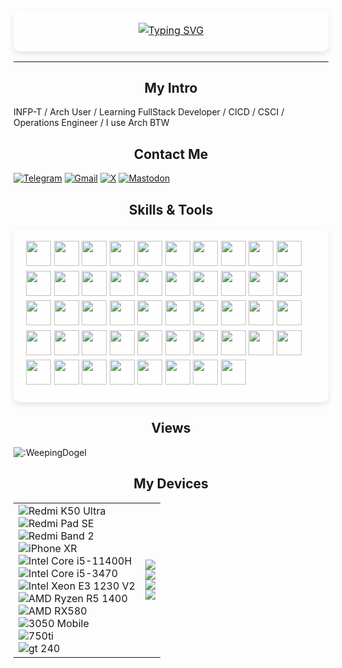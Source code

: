 
<p style="text-align: center; position: relative; padding: 20px; font-size: 16px; line-height: 1.6;">
<span style="
            position: absolute;
            top: 0;
            left: 0;
            width: 100%;
            height: 100%;
            background: rgba(255, 255, 255, 0.2); 
            z-index: -1;
            border-radius: 10px; 
            box-shadow: 0 4px 10px rgba(0, 0, 0, 0.1);
        "></span>
<a href="https://git.io/typing-svg"><img src="https://readme-typing-svg.demolab.com?font=Fira+Code&size=32&pause=1000&color=F76EEE&width=435&lines=Hi%2C+I'm+WeepingDogel.;I+will%2C+therefore+I+am." alt="Typing SVG" /></a>
</p>


---

<h2 align="center">My Intro</h2>

INFP-T / Arch User / Learning FullStack Developer / CICD / CSCI / Operations Engineer / I use Arch BTW

<h2 align="center">Contact Me</h2>

[![Telegram](https://img.shields.io/badge/Telegram-@weepingdogel_2025-666666?style=for-the-badge&logo=Telegram&logoColor=&labelColor=000000)](https://t.me/weepingdogel_2025)
[![Gmail](https://img.shields.io/badge/Gmail-weepingdogel@gmail.com-666666?style=for-the-badge&logo=Gmail&logoColor=&labelColor=000000)](mailto:weepingdogel@gmail.com)
[![X](https://img.shields.io/badge/@weepingdogel_me-666666?style=for-the-badge&logo=X&logoColor=&labelColor=000000)](https://x.com/weepingdogel_me)
[![Mastodon](https://img.shields.io/badge/mastodon-@WeepingDogel-666666?style=for-the-badge&logo=mastodon&logoColor=&labelColor=000000)](https://zone.liolok.com/@WeepingDogel)

<h2 align="center">Skills & Tools</h2>
<p style="position: relative; padding: 20px; font-size: 16px; line-height: 1.6;">
        <span style="
            position: absolute;
            top: 0;
            left: 0;
            width: 100%;
            height: 100%;
            background: rgba(255, 255, 255, 0.2); 
            z-index: -1;
            border-radius: 10px; 
            box-shadow: 0 4px 10px rgba(0, 0, 0, 0.1);
        "></span>
<img src="https://cdn.jsdelivr.net/gh/devicons/devicon@latest/icons/python/python-original.svg" width="40" height="40" />
<img src="https://cdn.jsdelivr.net/gh/devicons/devicon@latest/icons/html5/html5-original.svg" width="40" height="40" /> 
<img src="https://cdn.jsdelivr.net/gh/devicons/devicon@latest/icons/css3/css3-original.svg" width="40" height="40" />
<img src="https://cdn.jsdelivr.net/gh/devicons/devicon@latest/icons/javascript/javascript-original.svg" width="40" height="40" />
<img src="https://cdn.jsdelivr.net/gh/devicons/devicon@latest/icons/c/c-original.svg" width="40" height="40" />          
<img src="https://cdn.jsdelivr.net/gh/devicons/devicon@latest/icons/vuejs/vuejs-original.svg" width="40" height="40" />
<img src="https://cdn.jsdelivr.net/gh/devicons/devicon@latest/icons/vitejs/vitejs-original.svg" width="40" height="40"/>
<img src="https://cdn.jsdelivr.net/gh/devicons/devicon@latest/icons/axios/axios-plain-wordmark.svg" width="40" height="40"/>          
<img src="https://cdn.jsdelivr.net/gh/devicons/devicon@latest/icons/nodejs/nodejs-original-wordmark.svg" width="40" height="40"/>          
<img src="https://cdn.jsdelivr.net/gh/devicons/devicon@latest/icons/electron/electron-original.svg" width="40" height="40"/>          
<img src="https://cdn.jsdelivr.net/gh/devicons/devicon@latest/icons/tailwindcss/tailwindcss-original.svg" width="40" height="40"/>
<img src="https://cdn.jsdelivr.net/gh/devicons/devicon@latest/icons/fastapi/fastapi-original.svg" width="40" height="40" />
<img src="https://cdn.jsdelivr.net/gh/devicons/devicon@latest/icons/pandas/pandas-original.svg" width="40" height="40"/>         
<img src="https://cdn.jsdelivr.net/gh/devicons/devicon@latest/icons/numpy/numpy-original.svg" width="40" height="40"/>
<img src="https://cdn.jsdelivr.net/gh/devicons/devicon@latest/icons/tensorflow/tensorflow-original.svg" width="40" height="40"/>
<img src="https://cdn.jsdelivr.net/gh/devicons/devicon@latest/icons/pytorch/pytorch-original.svg" width="40" height="40"/>
<img src="https://cdn.jsdelivr.net/gh/devicons/devicon@latest/icons/streamlit/streamlit-original.svg"width="40" height="40"/>         
<img src="https://cdn.jsdelivr.net/gh/devicons/devicon@latest/icons/sqlalchemy/sqlalchemy-original.svg" width="40" height="40"/>
<img src="https://cdn.jsdelivr.net/gh/devicons/devicon@latest/icons/sqlite/sqlite-original.svg" width="40" height="40"/>
<img src="https://cdn.jsdelivr.net/gh/devicons/devicon@latest/icons/mariadb/mariadb-original.svg"  width="40" height="40"/>
<img src="https://cdn.jsdelivr.net/gh/devicons/devicon@latest/icons/mysql/mysql-original.svg"  width="40" height="40"/>
<img src="https://cdn.jsdelivr.net/gh/devicons/devicon@latest/icons/postgresql/postgresql-original.svg"  width="40" height="40"/>
<img src="https://cdn.jsdelivr.net/gh/devicons/devicon@latest/icons/supabase/supabase-original.svg" width="40" height="40"/>
<img src="https://cdn.jsdelivr.net/gh/devicons/devicon@latest/icons/oauth/oauth-original.svg" width="40" height="40"/>                             
<img src="https://cdn.jsdelivr.net/gh/devicons/devicon@latest/icons/vscode/vscode-original.svg" width="40" height="40" />
<img src="https://cdn.jsdelivr.net/gh/devicons/devicon@latest/icons/vim/vim-original.svg" width="40" height="40"/>          
<img src="https://cdn.jsdelivr.net/gh/devicons/devicon@latest/icons/chrome/chrome-original.svg" width="40" height="40" />
<img src="https://cdn.jsdelivr.net/gh/devicons/devicon@latest/icons/npm/npm-original-wordmark.svg" width="40" height="40"/>
<img src="https://cdn.jsdelivr.net/gh/devicons/devicon@latest/icons/yarn/yarn-original-wordmark.svg" width="40" height="40"/>          
<img src="https://cdn.jsdelivr.net/gh/devicons/devicon@latest/icons/git/git-original.svg" width="40" height="40"/>
<img src="https://cdn.jsdelivr.net/gh/devicons/devicon@latest/icons/github/github-original.svg" width="40" height="40"/>
<img src="https://cdn.jsdelivr.net/gh/devicons/devicon@latest/icons/githubactions/githubactions-original.svg" width="40" height="40"/>
<img src="https://cdn.jsdelivr.net/gh/devicons/devicon@latest/icons/jenkins/jenkins-original.svg" width="40" height="40"/>              
<img src="https://cdn.jsdelivr.net/gh/devicons/devicon@latest/icons/openstack/openstack-original.svg" width="40" height="40"/>    
<img src="https://cdn.jsdelivr.net/gh/devicons/devicon@latest/icons/docker/docker-original.svg" width="40" height="40"/>
<img src="https://cdn.jsdelivr.net/gh/devicons/devicon@latest/icons/portainer/portainer-original.svg" width="40" height="40"/>
<img src="https://cdn.jsdelivr.net/gh/devicons/devicon@latest/icons/yaml/yaml-original.svg" width="40" height="40"/>
<img src="https://cdn.jsdelivr.net/gh/devicons/devicon@latest/icons/latex/latex-original.svg" width="40" height="40"/>
<img src="https://cdn.jsdelivr.net/gh/devicons/devicon@latest/icons/markdown/markdown-original.svg" width="40" height="40"/>
<img src="https://cdn.jsdelivr.net/gh/devicons/devicon@latest/icons/bash/bash-original.svg" width="40" height="40"/>
<img src="https://cdn.jsdelivr.net/gh/devicons/devicon@latest/icons/powershell/powershell-original.svg" width="40" height="40" />                          
<img src="https://cdn.jsdelivr.net/gh/devicons/devicon@latest/icons/archlinux/archlinux-original.svg" width="40" height="40"/>
<img src="https://cdn.jsdelivr.net/gh/devicons/devicon@latest/icons/ubuntu/ubuntu-original.svg" width="40" height="40"/>          
<img src="https://cdn.jsdelivr.net/gh/devicons/devicon@latest/icons/windows11/windows11-original.svg" width="40" height="40"/>
<img src="https://cdn.jsdelivr.net/gh/devicons/devicon@latest/icons/android/android-original.svg" width="40" height="40"/>
<img src="https://cdn.jsdelivr.net/gh/devicons/devicon@latest/icons/apple/apple-original.svg"  width="40" height="40"/>
<img src="https://cdn.jsdelivr.net/gh/devicons/devicon@latest/icons/cloudflare/cloudflare-original.svg" width="40" height="40"/>
<img src="https://cdn.jsdelivr.net/gh/devicons/devicon@latest/icons/google/google-original.svg" width="40" height="40"/>
                

                            
</p>

         


<h2 align="center">Views</h2>

![:WeepingDogel](https://count.getloli.com/@:WeepingDogel?theme=booru-lewd)


<h2 align="center">My Devices</h2>

|||
|---|---|
|![Redmi K50 Ultra](https://img.shields.io/badge/Redmi%20K50%20Ultra-FF6900?style=for-the-badge&logo=xiaomi&logoColor=FFFFFF)<br/>![Redmi Pad SE](https://img.shields.io/badge/Redmi%20Pad%20SE-FF6900?style=for-the-badge&logo=xiaomi&logoColor=FFFFFF)<br/>![Redmi Band 2](https://img.shields.io/badge/Redmi%20Band%202-FF6900?style=for-the-badge&logo=xiaomi&logoColor=FFFFFF)<br />![iPhone XR](https://img.shields.io/badge/iPhone%20XR-000000?style=for-the-badge&logo=Apple&logoColor=FFFFFF)<br />![Intel Core i5-11400H](https://img.shields.io/badge/Core%20i5%2011400H-0071C5?style=for-the-badge&logo=Intel&logoColor=FFFFFF) <br /> ![Intel Core i5-3470](https://img.shields.io/badge/Core%20i5%203470-0071C5?style=for-the-badge&logo=Intel&logoColor=FFFFFF) <br />![Intel Xeon E3 1230 V2](https://img.shields.io/badge/Xeon%20E3%201230%20V2-0071C5?style=for-the-badge&logo=Intel&logoColor=FFFFFF)<br />![AMD Ryzen R5 1400](https://img.shields.io/badge/Ryzen%20R5%201400-ED1C24?style=for-the-badge&logo=AMD&logoColor=FFFFFF) <br /> ![AMD RX580](https://img.shields.io/badge/radeon%20RX%20580-ED1C24?style=for-the-badge&logo=AMD&logoColor=FFFFFF) <br /> ![3050 Mobile](https://img.shields.io/badge/Geforce%20RTX%203050%20Mobile-76B900?style=for-the-badge&logo=AMD&logoColor=FFFFFF) <br /> ![750ti](https://img.shields.io/badge/Geforce%20GTX%20750%20Ti-76B900?style=for-the-badge&logo=AMD&logoColor=FFFFFF) <br /> ![gt 240](https://img.shields.io/badge/Geforce%20GT%20240-76B900?style=for-the-badge&logo=AMD&logoColor=FFFFFF)|![](https://www.pcgamebenchmark.com/signature/intel-core-i5-11400h/32gb/nvidia-geforce-rtx-3050-laptop-gpu/twitch.png) <br/> ![](https://www.pcgamebenchmark.com/signature/intel-xeon-e3-1230-v2/16gb/nvidia-geforce-gtx-750-ti/twitch.png)<br /> ![](https://www.pcgamebenchmark.com/signature/amd-ryzen-5-1400/8gb/amd-radeon-rx-580/twitch.png) <br /> ![](https://www.pcgamebenchmark.com/signature/intel-core-i5-3470/16gb/nvidia-geforce-gt-240/twitch.png)|

